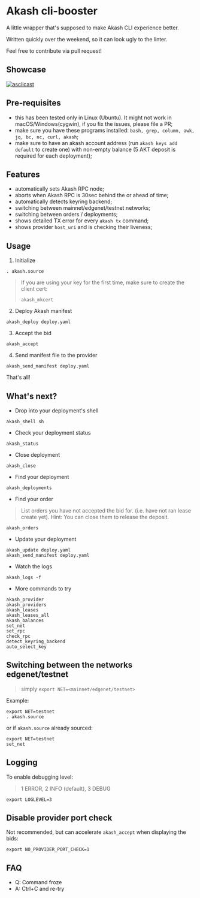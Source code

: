 # Akash cli-booster

A little wrapper that's supposed to make Akash CLI experience better.

Written quickly over the weekend, so it can look ugly to the linter.

Feel free to contribute via pull request!

## Showcase

[![asciicast](https://asciinema.org/a/1u8kicXlP66s6e2ywJYavLUcA.svg)](https://asciinema.org/a/1u8kicXlP66s6e2ywJYavLUcA)

## Pre-requisites

- this has been tested only in Linux (Ubuntu). It might not work in macOS/Windows(cygwin), if you fix the issues, please file a PR;
- make sure you have these programs installed: `bash, grep, column, awk, jq, bc, nc, curl, akash`;
- make sure to have an akash account address (run `akash keys add default` to create one) with non-empty balance (5 AKT deposit is required for each deployment);

## Features

- automatically sets Akash RPC node;
- aborts when Akash RPC is 30sec behind the or ahead of time;
- automatically detects keyring backend;
- switching between mainnet/edgenet/testnet networks;
- switching between orders / deployments;
- shows detailed TX error for every `akash tx` command;
- shows provider `host_uri` and is checking their liveness;

## Usage

1. Initialize
```
. akash.source
```

> If you are using your key for the first time, make sure to create the client cert:
> 
> ```
> akash_mkcert
> ```

2. Deploy Akash manifest
```
akash_deploy deploy.yaml
```

3. Accept the bid
```
akash_accept
```

4. Send manifest file to the provider
```
akash_send_manifest deploy.yaml
```

That's all!

## What's next?

- Drop into your deployment's shell
```
akash_shell sh
```

- Check your deployment status
```
akash_status
```

- Close deployment
```
akash_close
```

- Find your deployment
```
akash_deployments
```

- Find your order
> List orders you have not accepted the bid for. (i.e. have not ran lease create yet).
>  Hint: You can close them to release the deposit.
```
akash_orders
```

- Update your deployment
```
akash_update deploy.yaml
akash_send_manifest deploy.yaml
```

- Watch the logs
```
akash_logs -f
```

- More commands to try
```
akash_provider
akash_providers
akash_leases
akash_leases_all
akash_balances
set_net
set_rpc
check_rpc
detect_keyring_backend
auto_select_key
```

## Switching between the networks edgenet/testnet

> simply `export NET=<mainnet/edgenet/testnet>`

Example:

```
export NET=testnet
. akash.source
```

or if `akash.source` already sourced:

```
export NET=testnet
set_net
```

## Logging

To enable debugging level:

> 1 ERROR, 2 INFO (default), 3 DEBUG

```
export LOGLEVEL=3
```

## Disable provider port check

Not recommended, but can accelerate `akash_accept` when displaying the bids:

```
export NO_PROVIDER_PORT_CHECK=1
```

## FAQ

- Q: Command froze
- A: Ctrl+C and re-try
